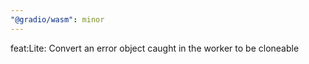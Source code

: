 ```yaml
---
"@gradio/wasm": minor
---
```


feat:Lite: Convert an error object caught in the worker to be cloneable
